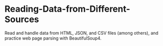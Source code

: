# Reading-Data-from-Different-Sources
Read and handle data from HTML, JSON, and CSV files (among others), and practice web page parsing with BeautifulSoup4.

